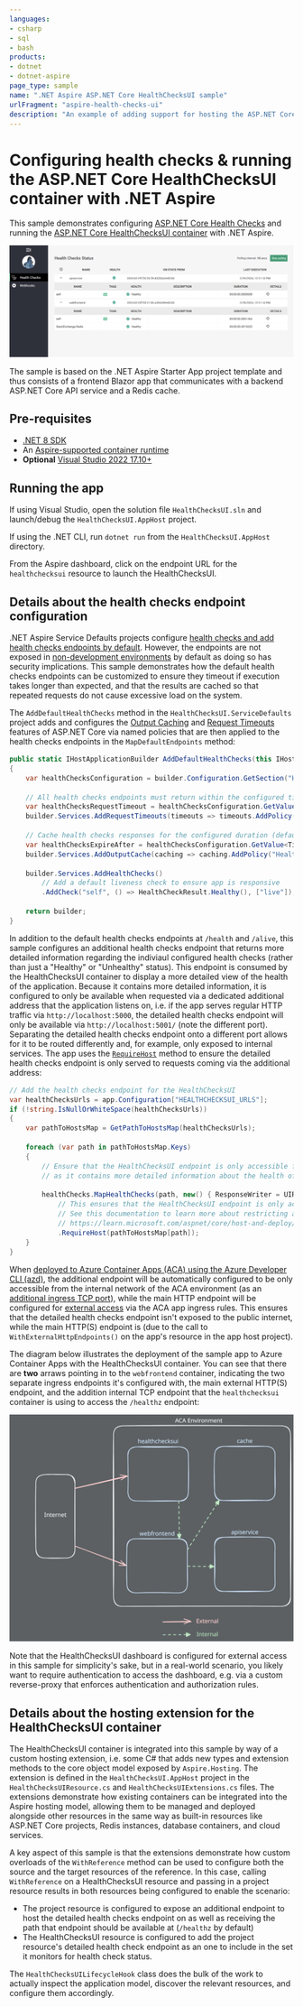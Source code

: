 ```yaml
---
languages:
- csharp
- sql
- bash
products:
- dotnet
- dotnet-aspire
page_type: sample
name: ".NET Aspire ASP.NET Core HealthChecksUI sample"
urlFragment: "aspire-health-checks-ui"
description: "An example of adding support for hosting the ASP.NET Core HealthChecksUI container with .NET Aspire."
---
```


# Configuring health checks & running the ASP.NET Core HealthChecksUI container with .NET Aspire

This sample demonstrates configuring [ASP.NET Core Health Checks](https://learn.microsoft.com/aspnet/core/host-and-deploy/health-checks) and running the [ASP.NET Core HealthChecksUI container](https://github.com/Xabaril/AspNetCore.Diagnostics.HealthChecks/blob/master/doc/ui-docker.md) with .NET Aspire.

![Screenshot of the HealthChecksUI](./images/healthchecksui.png)

The sample is based on the .NET Aspire Starter App project template and thus consists of a frontend Blazor app that communicates with a backend ASP.NET Core API service and a Redis cache.

## Pre-requisites

- [.NET 8 SDK](https://dotnet.microsoft.com/download/dotnet/8.0)
- An [Aspire-supported container runtime](https://aka.ms/dotnet/aspire/containers)
- **Optional** [Visual Studio 2022 17.10+](https://visualstudio.microsoft.com/vs/preview/)

## Running the app

If using Visual Studio, open the solution file `HealthChecksUI.sln` and launch/debug the `HealthChecksUI.AppHost` project.

If using the .NET CLI, run `dotnet run` from the `HealthChecksUI.AppHost` directory.

From the Aspire dashboard, click on the endpoint URL for the `healthchecksui` resource to launch the HealthChecksUI.

## Details about the health checks endpoint configuration

.NET Aspire Service Defaults projects configure [health checks and add health checks endpoints by default](https://learn.microsoft.com/dotnet/aspire/fundamentals/health-checks). However, the endpoints are not exposed in [non-development environments](https://learn.microsoft.com/dotnet/aspire/fundamentals/health-checks#non-development-environments) by default as doing so has security implications. This sample demonstrates how the default health checks endpoints can be customized to ensure they timeout if execution takes longer than expected, and that the results are cached so that repeated requests do not cause excessive load on the system.

The `AddDefaultHealthChecks` method in the `HealthChecksUI.ServiceDefaults` project adds and configures the [Output Caching](https://learn.microsoft.com/aspnet/core/performance/caching/output) and [Request Timeouts](https://learn.microsoft.com/aspnet/core/performance/timeouts) features of ASP.NET Core via named policies that are then applied to the health checks endpoints in the `MapDefaultEndpoints` method:

```csharp
public static IHostApplicationBuilder AddDefaultHealthChecks(this IHostApplicationBuilder builder)
{
    var healthChecksConfiguration = builder.Configuration.GetSection("HealthChecks");

    // All health checks endpoints must return within the configured timeout value (defaults to 5 seconds)
    var healthChecksRequestTimeout = healthChecksConfiguration.GetValue<TimeSpan?>("RequestTimeout") ?? TimeSpan.FromSeconds(5);
    builder.Services.AddRequestTimeouts(timeouts => timeouts.AddPolicy("HealthChecks", healthChecksRequestTimeout));

    // Cache health checks responses for the configured duration (defaults to 10 seconds)
    var healthChecksExpireAfter = healthChecksConfiguration.GetValue<TimeSpan?>("ExpireAfter") ?? TimeSpan.FromSeconds(10);
    builder.Services.AddOutputCache(caching => caching.AddPolicy("HealthChecks", policy => policy.Expire(healthChecksExpireAfter)));

    builder.Services.AddHealthChecks()
        // Add a default liveness check to ensure app is responsive
        .AddCheck("self", () => HealthCheckResult.Healthy(), ["live"]);

    return builder;
}
```

In addition to the default health checks endpoints at `/health` and `/alive`, this sample configures an additional health checks endpoint that returns more detailed information regarding the indiviaul configured health checks (rather than just a "Healthy" or "Unhealthy" status). This endpoint is consumed by the HealthChecksUI container to display a more detailed view of the health of the application. Because it contains more detailed information, it is configured to only be available when requested via a dedicated additional address that the application listens on, i.e. if the app serves regular HTTP traffic via `http://localhost:5000`, the detailed health checks endpoint will only be available via `http://localhost:5001/` (note the different port). Separating the detailed health checks endpoint onto a different port allows for it to be routed differently and, for example, only exposed to internal services. The app uses the [`RequireHost`](https://learn.microsoft.com/aspnet/core/host-and-deploy/health-checks#require-host) method to ensure the detailed health checks endpoint is only served to requests coming via the additional address:

```csharp
// Add the health checks endpoint for the HealthChecksUI
var healthChecksUrls = app.Configuration["HEALTHCHECKSUI_URLS"];
if (!string.IsNullOrWhiteSpace(healthChecksUrls))
{
    var pathToHostsMap = GetPathToHostsMap(healthChecksUrls);

    foreach (var path in pathToHostsMap.Keys)
    {
        // Ensure that the HealthChecksUI endpoint is only accessible from configured hosts, e.g. localhost:12345, hub.docker.internal, etc.
        // as it contains more detailed information about the health of the app including the types of dependencies it has.

        healthChecks.MapHealthChecks(path, new() { ResponseWriter = UIResponseWriter.WriteHealthCheckUIResponse })
            // This ensures that the HealthChecksUI endpoint is only accessible from the configured health checks URLs.
            // See this documentation to learn more about restricting access to health checks endpoints via routing:
            // https://learn.microsoft.com/aspnet/core/host-and-deploy/health-checks?view=aspnetcore-8.0#use-health-checks-routing
            .RequireHost(pathToHostsMap[path]);
    }
}
```

When [deployed to Azure Container Apps (ACA) using the Azure Developer CLI (azd)](https://learn.microsoft.com/dotnet/aspire/deployment/azure/aca-deployment), the additional endpoint will be automatically configured to be only accessible from the internal network of the ACA environment (as an [additional ingress TCP port](https://learn.microsoft.com/azure/container-apps/ingress-overview#additional-tcp-ports)), while the main HTTP endpoint will be configured for [external access](https://learn.microsoft.com/azure/container-apps/ingress-overview#external-and-internal-ingress) via the ACA app ingress rules. This ensures that the detailed health checks endpoint isn't exposed to the public internet, while the main HTTP(S) endpoint is (due to the call to `WithExternalHttpEndpoints()` on the app's resource in the app host project).

The diagram below illustrates the deployment of the sample app to Azure Container Apps with the HealthChecksUI container. You can see that there are **two** arraws pointing in to the `webfrontend` container, indicating the two separate ingress endpoints it's configured with, the main external HTTP(S) endpoint, and the addition internal TCP endpoint that the `healthchecksui` container is using to access the `/healthz` endpoint:

![Diagram of deployed sampled in Azure Container Apps](./images/aca-diagram.svg)

Note that the HealthChecksUI dashboard is configured for external access in this sample for simplicity's sake, but in a real-world scenario, you likely want to require authentication to access the dashboard, e.g. via a custom reverse-proxy that enforces authentication and authorization rules.

## Details about the hosting extension for the HealthChecksUI container

The HealthChecksUI container is integrated into this sample by way of a custom hosting extension, i.e. some C# that adds new types and extension methods to the core object model exposed by `Aspire.Hosting`. The extension is defined in the `HealthChecksUI.AppHost` project in the `HealthChecksUIResource.cs` and `HealthChecksUIExtensions.cs` files. The extensions demonstrate how existing containers can be integrated into the Aspire hosting model, allowing them to be managed and deployed alongside other resources in the same way as built-in resources like ASP.NET Core projects, Redis instances, database containers, and cloud services.

A key aspect of this sample is that the extensions demonstrate how custom overloads of the `WithReference` method can be used to configure both the source and the target resources of the reference. In this case, calling `WithReference` on a HealthChecksUI resource and passing in a project resource results in both resources being configured to enable the scenario:

- The project resource is configured to expose an additional endpoint to host the detailed health checks endpoint on as well as receiving the path that endpoint should be available at (`/healthz` by default)
- The HealthChecksUI resource is configured to add the project resource's detailed health check endpoint as an one to include in the set it monitors for health check status.

The `HealthChecksUILifecycleHook` class does the bulk of the work to actually inspect the application model, discover the relevant resources, and configure them accordingly.
